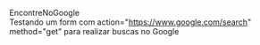 EncontreNoGoogle <br>
Testando um form com action="https://www.google.com/search" method="get" para realizar buscas no Google
